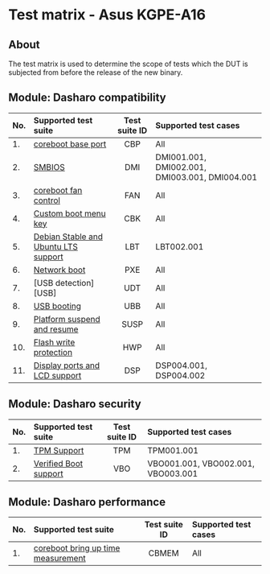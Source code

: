 # Test matrix - Asus KGPE-A16

## About

The test matrix is used to determine the scope of tests which the DUT is
subjected from before the release of the new binary.

## Module: Dasharo compatibility

| No.  | Supported test suite                              | Test suite ID | Supported test cases                 |
|:-----|:--------------------------------------------------|:-------------:|:-------------------------------------|
| 1.   | [coreboot base port][CBP]                         | CBP           | All                                  |
| 2.   | [SMBIOS][DMI]                                     | DMI           | DMI001.001, DMI002.001, DMI003.001, DMI004.001|
| 3.   | [coreboot fan control][FAN]                       | FAN           | All                                  |
| 4.   | [Custom boot menu key][CBK]                       | CBK           | All                                  |
| 5.   | [Debian Stable and Ubuntu LTS support][LBT]       | LBT           | LBT002.001                           |
| 6.   | [Network boot][PXE]                               | PXE           | All                                  |
| 7.   | [USB detection][USB]                              | UDT           | All                                  |
| 8.   | [USB booting][UBB]                                | UBB           | All                                  |
| 9.   | [Platform suspend and resume][SUSP]               | SUSP          | All                                  |
| 10.  | [Flash write protection][HWP]                     | HWP           | All                                  |
| 11.  | [Display ports and LCD support][DSP]              | DSP           | DSP004.001, DSP004.002               |

[CBP]: ../../unified-test-documentation/dasharo-compatibility/100-coreboot-base-port.md
[DMI]: ../../unified-test-documentation/dasharo-compatibility/31L-smbios.md
[FAN]: ../../unified-test-documentation/dasharo-compatibility/S31-coreboot-fan-control.md
[CBK]: ../../unified-test-documentation/dasharo-compatibility/303-custom-boot-menu-key.md
[LBT]: ../../unified-test-documentation/dasharo-compatibility/308-debian-stable-and-ubuntu-lts-support.md
[PXE]: ../../unified-test-documentation/dasharo-compatibility/315-network-boot.md
[UDT]: ../../unified-test-documentation/dasharo-compatibility/31O-usb-detect.md
[UBB]: ../../unified-test-documentation/dasharo-compatibility/31N-usb-boot.md
[SUSP]: ../../unified-test-documentation/dasharo-compatibility/31M-platform-suspend-and-resume.md
[HWP]: ../../unified-test-documentation/dasharo-compatibility/31P-flash-write-protection.md
[DSP]: ../../unified-test-documentation/dasharo-compatibility/31E-display-ports-and-lcd.md

## Module: Dasharo security

| No.  | Supported test suite                              | Test suite ID | Supported test cases                 |
|:-----|:--------------------------------------------------|:-------------:|:-------------------------------------|
| 1.   | [TPM Support][TPM]                                | TPM           | TPM001.001                           |
| 2.   | [Verified Boot support][VBO]                      | VBO           | VBO001.001, VBO002.001, VBO003.001   |

[TPM]: ../../unified-test-documentation/dasharo-security/200-tpm-support.md
[VBO]: ../../unified-test-documentation/dasharo-security/201-verified-boot.md

## Module: Dasharo performance

| No.  | Supported test suite                              | Test suite ID | Supported test cases                 |
|:-----|:--------------------------------------------------|:-------------:|:-------------------------------------|
| 1.   | [coreboot bring up time measurement][CBMEM]       | CBMEM         | All                                  |

[CBMEM]: ../../unified-test-documentation/dasharo-performance/400-coreboot-boot-measure.md

